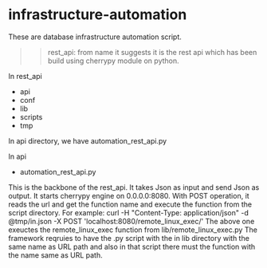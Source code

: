 # infrastructure-automation

These are database infrastructure automation script.
>> rest_api: 
from name it suggests it is the rest api which has been build using cherrypy module on python. 

In rest_api
 - api
 - conf
 - lib
 - scripts
 - tmp
 
In api directory, we have automation_rest_api.py

In api
 - automation_rest_api.py

This is the backbone of the rest_api. It takes Json as input and send Json as output. It starts cherrypy engine on 0.0.0.0:8080. With POST operation, it reads the url and get the function name and execute the function from the script directory.
For example:
curl -H "Content-Type: application/json" -d @tmp/in.json -X POST 'localhost:8080/remote_linux_exec/' 
The above one exeuctes the remote_linux_exec function from lib/remote_linux_exec.py
The framework reqruies to have the .py script with the  in lib directory with the same name as URL path and also in that script there must the function with the name same as URL path.

